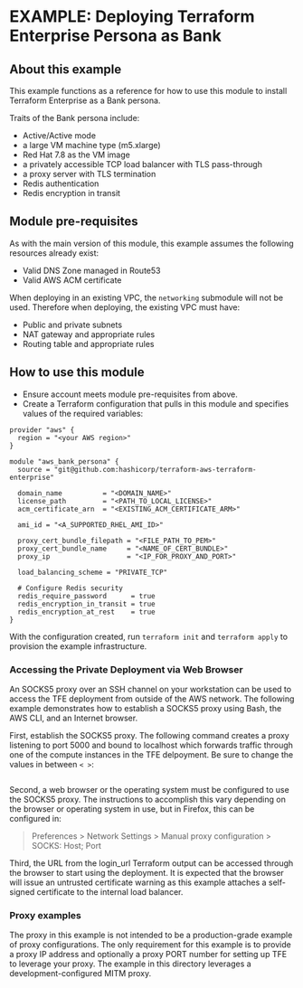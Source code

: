 # EXAMPLE: Deploying Terraform Enterprise Persona as Bank

## About this example

This example functions as a reference for how to use this module to install
Terraform Enterprise as a Bank persona.

Traits of the Bank persona include:

- Active/Active mode
- a large VM machine type (m5.xlarge)
- Red Hat 7.8 as the VM image
- a privately accessible TCP load balancer with TLS pass-through
- a proxy server with TLS termination
- Redis authentication
- Redis encryption in transit

## Module pre-requisites

As with the main version of this module, this example assumes the following
resources already exist:

- Valid DNS Zone managed in Route53
- Valid AWS ACM certificate

When deploying in an existing VPC, the `networking` submodule will
not be used. Therefore when deploying, the existing VPC must have:

- Public and private subnets
- NAT gateway and appropriate rules
- Routing table and appropriate rules

## How to use this module

- Ensure account meets module pre-requisites from above.
- Create a Terraform configuration that pulls in this module and specifies
    values of the required variables:

```hcl
provider "aws" {
  region = "<your AWS region>"
}

module "aws_bank_persona" {
  source = "git@github.com:hashicorp/terraform-aws-terraform-enterprise"

  domain_name          = "<DOMAIN_NAME>"
  license_path         = "<PATH_TO_LOCAL_LICENSE>"
  acm_certificate_arn  = "<EXISTING_ACM_CERTIFICATE_ARM>"

  ami_id = "<A_SUPPORTED_RHEL_AMI_ID>"

  proxy_cert_bundle_filepath = "<FILE_PATH_TO_PEM>"
  proxy_cert_bundle_name     = "<NAME_OF_CERT_BUNDLE>"
  proxy_ip                   = "<IP_FOR_PROXY_AND_PORT>"

  load_balancing_scheme = "PRIVATE_TCP"

  # Configure Redis security
  redis_require_password      = true
  redis_encryption_in_transit = true
  redis_encryption_at_rest    = true
}
```

With the configuration created, run `terraform init` and `terraform apply` to provision the example infrastructure.

### Accessing the Private Deployment via Web Browser

An SOCKS5 proxy over an SSH channel on your workstation can be used
to access the TFE deployment from outside of the AWS network. The
following example demonstrates how to establish a SOCKS5 proxy using
Bash, the AWS CLI, and an Internet browser.

First, establish the SOCKS5 proxy. The following command creates a
proxy listening to port 5000 and bound to localhost which forwards
traffic through one of the compute instances in the TFE delpoyment.
Be sure to change the values in between `< >`:

```bash
```

Second, a web browser or the operating system must be configured to use
the SOCKS5 proxy. The instructions to accomplish this vary depending on
the browser or operating system in use, but in Firefox, this can be
configured in:

> Preferences > Network Settings > Manual proxy configuration >
SOCKS: Host; Port

Third, the URL from the login_url Terraform output can be accessed
through the browser to start using the deployment. It is expected that
the browser will issue an untrusted certificate warning as this example
attaches a self-signed certificate to the internal load balancer.

### Proxy examples

The proxy in this example is not intended to be a production-grade example of
proxy configurations. The only requirement for this example is to provide a
proxy IP address and optionally a proxy PORT number for setting up TFE to
leverage your proxy. The example in this directory leverages a
development-configured MITM proxy.

